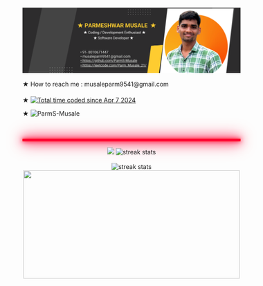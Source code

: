   ![logo](https://github.com/ParmS-Musale/ParmS-Musale/blob/main/Github%20Bannner.png)
<div style="margin-bottom: 20px;"> 
    ★ How to reach me : musaleparm9541@gmail.com    
</div> 
<div style="margin-bottom: 50px;">
   ★ <a align=center href="https://wakatime.com/@018eb900-abdc-4620-9de6-ae3f6ad3d815">
        <img src="https://wakatime.com/badge/user/018eb900-abdc-4620-9de6-ae3f6ad3d815.svg" alt="Total time coded since Apr 7 2024" />
    </a>
    <p align="left">★ <img src="https://komarev.com/ghpvc/?username=ParmS-Musale&label=Profile%20views&color=0e75b6&style=flat" alt="ParmS-Musale" /> </p>

</div>
    <hr style="border: 1px solid red; height: 4px; background: #ff073a; box-shadow: 0 0 10px #ff073a, 0 0 20px #ff073a, 0 0 30px #ff073a, 0 0 40px #ff073a;">
<div align=center>
  <img width=390 src="https://leetcard.jacoblin.cool/Parm_Musale_21?theme=dark&font=Meera%20Inimai"/>  
  
  <img width=390 src="https://streak-stats.demolab.com?user=ParmS-Musale&theme=dark" alt="streak stats"/>
  <br></br>
  
  <div align="center">
    <img width="600" src="https://github-readme-activity-graph.vercel.app/graph?username=ParmS-Musale&bg_color=1F222E&color=F8D866&line=F85D7F&point=FFFFFF&hide_border=true" alt="streak stats"/>
</div>

   <img  width=500 height=250 src="https://wakatime.com/share/@Parm_Musale_21/5198e1ab-fc95-4fd5-ac91-784b399cb4da.svg"/>
    
</div>

